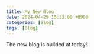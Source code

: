 ```yaml
---
title: My New Blog
date: 2024-04-29 15:33:00 +0900
categories: [Blog]
tags: [Blog]
---
```


The new blog is builded at today!
